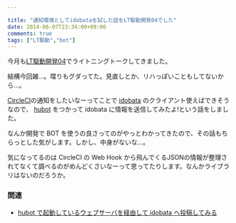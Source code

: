 ```yaml
---

title: "通知環境としてidobataを試した話をLT駆動開発04でした"
date: 2014-06-07T23:34:00+09:00
comments: true
tags: ["LT駆動","bot"]
---
```


今月も[LT駆動開発04](https://github.com/LTDD/Sessions/wiki/LT%E9%A7%86%E5%8B%95%E9%96%8B%E7%99%BA04)でライトニングトークしてきました。

結構今回雑…。喋りもグダってた。見直しとか、リハっぽいこともしてないから…。

<script async class="speakerdeck-embed" data-id="b2e78510d07b0131bebd268a39862ac0" data-ratio="1.33333333333333" src="//speakerdeck.com/assets/embed.js"></script>

[CircleCI](https://circleci.com/)の通知をしたいなーってことで [idobata](https://idobata.io/) のクライアント使えばできそうなので、 [hubot](https://hubot.github.com/) をつかって idobata に情報を送信してみたよ!という話をしました。

なんか開発で BOT を使うの良さってのがやっとわかってきたので、その話もちらっとした気がします。しかし、中身がないな…。

気になってるのは CircleCI の Web Hook から飛んでくるJSONの情報が整理されてなくて調べるのがめんどくさいなーって思ってたりします。なんかライブラリはないのだろうか。

### 関連

* [hubot で起動しているウェブサーバを経由して idobata へ投稿してみる](http://blog.eiel.info/blog/2014/05/27/message-send-from-hubot-httpd-to-idobata/)

